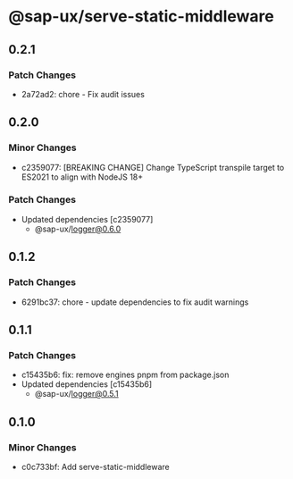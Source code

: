# @sap-ux/serve-static-middleware

## 0.2.1

### Patch Changes

-   2a72ad2: chore - Fix audit issues

## 0.2.0

### Minor Changes

-   c2359077: [BREAKING CHANGE] Change TypeScript transpile target to ES2021 to align with NodeJS 18+

### Patch Changes

-   Updated dependencies [c2359077]
    -   @sap-ux/logger@0.6.0

## 0.1.2

### Patch Changes

-   6291bc37: chore - update dependencies to fix audit warnings

## 0.1.1

### Patch Changes

-   c15435b6: fix: remove engines pnpm from package.json
-   Updated dependencies [c15435b6]
    -   @sap-ux/logger@0.5.1

## 0.1.0

### Minor Changes

-   c0c733bf: Add serve-static-middleware
